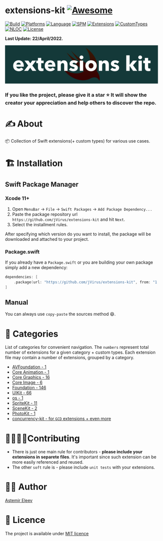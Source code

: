 # extensions-kit [![Awesome](https://cdn.rawgit.com/sindresorhus/awesome/d7305f38d29fed78fa85652e3a63e154dd8e8829/media/badge.svg)](https://github.com/sindresorhus/awesome)

[![Build](https://github.com/jvirus/extensions-kit/workflows/Build/badge.svg)]()
[![Platforms](https://img.shields.io/badge/Platforms-iOS-yellow.svg)]()
[![Language](https://img.shields.io/badge/Language-Swift-orange.svg)]()
[![SPM](https://img.shields.io/badge/SPM-Supported-lightblue.svg)]()
[![Extensions](https://img.shields.io/badge/Extensions-246-red.svg)]()
[![CustomTypes](https://img.shields.io/badge/Types-24-green.svg)]()
[![NLOC](https://img.shields.io/tokei/lines/github/jvirus/extensions-kit)]()
[![License](https://img.shields.io/badge/License-MIT-blue.svg)]()

<!-- [![Build Status](https://travis-ci.org/jVirus/extensions-kit.svg?branch=master)](https://travis-ci.org/jVirus/extensions-kit) -->
<!--[![Coverage](https://codecov.io/gh/jVirus/extensions-kit/branch/master/graph/badge.svg)](https://codecov.io/gh/jVirus/extensions-kit) -->

<!-- [![Status](https://img.shields.io/badge/status-Alpha-magenta.svg)]() -->

<!-- The presented platforms are supported yet. This badge will be needed as soon as the platforms are actually supported -->
<!-- [![Platforms](https://img.shields.io/badge/platforms-iOS%20%7C%20macOS%20%7C%20tvOS%20%7C%20watchOS-yellow.svg)]() -->

<!-- Coverage was updated manually, which is ok, but CI needs to handle this task -->
<!-- [![Coverage](https://img.shields.io/badge/coverage-23%2C30%25-red.svg)]() -->

<!-- Documentation coverage also needs to be handled by CI -->
<!-- [![Documentation](https://img.shields.io/badge/docs-100%25-magenta.svg)]() -->

**Last Update: 22/April/2022.**

![](logo-extensions_kit.png)

### If you like the project, please give it a star ⭐ It will show the creator your appreciation and help others to discover the repo.

# ✍️ About

📦 Collection of Swift extensions(+ custom types) for various use cases.

# 🏗 Installation
## Swift Package Manager

### Xcode 11+

1. Open `MenuBar` → `File` → `Swift Packages` → `Add Package Dependency...`
2. Paste the package repository url `https://github.com/jVirus/extensions-kit` and hit `Next`.
3. Select the installment rules.

After specifying which version do you want to install, the package will be downloaded and attached to your project. 

### Package.swift
If you already have a `Package.swift` or you are building your own package simply add a new dependency:

```swift
dependencies: [
    .package(url: "https://github.com/jVirus/extensions-kit", from: "1.0.0")
]
```
## Manual
You can always use `copy-paste` the sources method 😄.

# 🍱 Categories
List of categories for convenient navigation. The `numbers` represent total number of extensions for a given category + custom types. Each extension file may contain a number of extensions, grouped by a category.

- [AVFoundation - 1](#avfoundation) 
- [Core Animation - 1](#core-animation)
- [Core Graphics - 16](#core-graphics)
- [Core Image - 6](#core-image)
- [Foundation - 146](#foundation)
- [UIKit - 66](#uikit)
- [os - 1](#os)
- [SpriteKit - 11](#spritekit)
- [SceneKit - 2](#scenekit)
- [PhotoKit - 1](#photokit)
- [concurrency-kit - for `GCD` extensions + even more](https://github.com/jVirus/concurrency-kit)

<!--
# 📚 List of Extensions
All the extensions are split into separete `groups` each of which represents a separete `SDK framework`. 


## AVFoundation
#### [AVCaptureDevice+ToggleFlash](https://github.com/jVirus/extensions-kit/blob/master/extensions-kit/Extensions/AVFoundation/AVCaptureDevice%2BToggleFlash.swift)
Adds support for easy flashlight management:

```swift
AVCaptureDevice.toggleFlashlight(with: .max)
```

## Core Animation

### CAAnimation
#### [CAAnimation+PatternReplicator](/extensions-kit/Extensions/CoreAnimation/CAAnimation/CAAnimation%2BPatternReplicator.swift)
Creates a pattern-based, wavy animation for the specified image, layer size and other properties:

```swift
CAAnimation.patternReplocator(with: UIImage("image"), size: CGSize(width: 600, height: 600), targetLayer: drawerView.layer)
```

## Core Graphics

### CGSize 
#### [CGSize+Operators](/extensions-kit/Extensions/CoreGraphics/CGSize/CGSize%2BOperators.swift)
Various mathematical operators such as `+`, `-`, `*`, `/` for convenience:

```swift
CGSize(width: 10, height: 20) + CGSize(width: 25.4, height: 23.6)
CGSize(width: 10, height: 20) - CGSize(width: 25.4, height: 23.6)
CGSize(width: 10, height: 20) * CGSize(width: 25.4, height: 23.6)
CGSize(width: 10, height: 20) / CGSize(width: 25.4, height: 23.6)
```

### CGPoint
#### [CGPoint+Operators](https://github.com/jVirus/extensions-kit/blob/master/extensions-kit/Extensions/CoreGraphics/CGPoint/CGPoint%2BOperators.swift)
Various mathematical operators such as `+`, `-`, `*`, `/`, `lerp` etc.:

```swift
var origin: CGPoint = .zero
let addPoint = origin + CGPoint(x: 10, y: 3)
origin += CGPoint(x: 12, y: 5)
let subPoint = origin - CGPoint(x: 12, y: 5)
        
let interpolatedPoint = CGPoint.lerp(start: pointOne, end: pointTwo, t: 2)
```

#### [CGPoint+Utils](https://github.com/jVirus/extensions-kit/blob/master/extensions-kit/Extensions/CoreGraphics/CGPoint/CGPoint%2BUtils.swift) 
Missing mathematical utilities such as `normalized`, `lenght`, `distanceTo` and `angle`:

```swift
let point = CGPoint(x: 3, y: 5)
let _ = point.length()
let _ = point.angle
let _ = point.normalized()
let distanceBetweenTwoPoints = point.distanceTo(anotherPoint)
let _ = point.lengthSquared()
```

### CGRect

#### [CGRect+Scale](https://github.com/jVirus/extensions-kit/blob/master/extensions-kit/Extensions/CoreGraphics/CGRect/CGRect%2BScale.swift)
Scales `self` to the specified size:

```swift
let rect = CGRect(origin: .zero, size: CGSize(width: 100, height:
            200))
let newSize = rect.scaled(to: targetSize)
```

#### [CGRect+Corners](https://github.com/jVirus/extensions-kit/blob/master/extensions-kit/Extensions/CoreGraphics/CGRect/CGRect%2BCorners.swift)
Adds properties for `topLeft`, `topRight`, `bottomLeft` and `bottomRight` points:

```swift
let rect = CGRect(origin: .zero, size: CGSize(width: 100, height:
            200))
rect.topLeft
rect.topRight
rect.bottomLeft
rect.bottomRight
````

#### [CGRect+Mid](https://github.com/jVirus/extensions-kit/blob/master/extensions-kit/Extensions/CoreGraphics/CGRect/CGRect%2BMid.swift)
Adds property for `mid` point of `self`:

```swift
let rect = CGRect(origin: .zero, size: CGSize(width: 100, height:
            200))
rect.mid
```

#### [CGRect+AspectFit](https://github.com/jVirus/extensions-kit/blob/master/extensions-kit/Extensions/CoreGraphics/CGRect/CGRect%2BAspectFit.swift)
Adds `aspectFit(inRect: CGRect) -> CGRect` method that scales `self` to fit the specified `CGRect`:

```swift
let rect = CGRect(origin: .zero, size: CGSize(width: 100, height:
            200))
rect.aspectFit(inRect: targetRect)
```

### CGFloat
#### [CGFloat+Rounded](https://github.com/jVirus/extensions-kit/blob/master/extensions-kit/Extensions/CoreGraphics/CGFloat/CGFloat%2BRounded.swift)
Rounds `self` to the specified decimal places:

```swift
let val: CGFloat = 4.32
let roundedVal = val.rounded(toPlaces: 1) // roundedVal holds `4.3`
```

## CoreImage

### New Filters
#### [HighlightFilter](https://github.com/jVirus/extensions-kit/blob/master/extensions-kit/Extensions/CoreImage/Filters/HighlightFilter.swift) 
Filter is originally designed for highlighting 3D objects but can be used to add this effect to images and sprites.

### CIImage
#### [CIImage+Inverted](https://github.com/jVirus/extensions-kit/blob/master/extensions-kit/Extensions/CoreImage/CIImage%2BInverted.swift)
Inverts the colors of `self`:

```swift
let invertedImage = ciImage.inverted
// invertedImage holds the same image data but with inverted colors
```

#### [CIImage+QRImage](https://github.com/jVirus/extensions-kit/blob/master/extensions-kit/Extensions/CoreImage/CIImage%2BQRImage.swift)
Generates a QR image from the input `text` and with an optional `scale` parameter that specifies the affine transformation for the output `CIImage`:

```swift
let helloWorldQRImage = CIImage.qrImage(from: "Hello World!")
// helloWorldQRImage holds image data that represents QR code for `Hello World!` message
```

#### [CIImage+Tinted](https://github.com/jVirus/extensions-kit/blob/master/extensions-kit/Extensions/CoreImage/CIImage%2BTinted.swift)
Applies the specified `color` as a tint color:

```swift
let redQRImage = qrImage.tinted(by: .red)
// redQRImage holds the same QR image data as before but tinted by red color
```

#### [CIImage+Transparent](https://github.com/jVirus/extensions-kit/blob/master/extensions-kit/Extensions/CoreImage/CIImage%2BTransparent.swift)
A number of extensions that convert the target `CIImage` instance to it's transparent version by applying alpha masking filter:

```swift
let transparentImage = ciImage.transparent
let blackTransparentImage = anotherImage.blackTransparent
```

## Foundation

### NSObjectProtocol
#### [NSObjectProtocol+KVO+KVC](https://github.com/jVirus/extensions-kit/blob/master/extensions-kit/Extensions/Foundation/NSObjectProtocol/NSObjectProtocol%2BKVO%2BKVC.swift)
Observe and bind observables with ease:

```swift
// Binding is as easy as writing just a single line of code:
viewModel.bind(\.progressSlider, to: progressSlider, at: \.value)

// Observing for changes is thinner than the `Swifts 4.0` updated `KVO`:
viewModel.observe(\.buttonTitle) { [button] in
        button!.setTitle($0, for: .normal)
}
```

### Custom Protocols
#### [Identifiable](https://github.com/jVirus/extensions-kit/blob/master/extensions-kit/Extensions/Foundation/CustomProtocols/Identifiable.swift)
The protocol supposed to be used with types that need identification, such as UITableViewCell, UITableViewHeaderFooterView, UICollectionReusableView etc.:

```swift
class FeedTableViewCell: UITableViewCell, Identifiable {
       // ... 
       // Implementation details
       // ... 
}

// Somewhere in `UITableViewControllerDelegate`:
let cell = dequeueReusableCell(withIdetifier: cell. reuseIdentifier)
```

#### [Then](https://github.com/jVirus/extensions-kit/blob/master/extensions-kit/Extensions/Foundation/CustomProtocols/Then.swift)
Protocol for object configuration:

```swift
var imageView = UIImageView().then {
        $0.layer.cornerRadius = 10
        $0.contentMode = .scaleAspectFill
        $0.clipsToBounds = true
}
```

### Custom Types
#### [Variable](/extensions-kit/blob/master/extensions-kit/Extensions/Foundation/CustomStructures/Variable.swift) 
Lightweight bindable data type that allows to get on update notifications for a given value. Can be used with `MVVM` or any another architectural pattern to replace the need for 3rd party, heavyweight binding framework:

```swift
let stringVariable = Variable("Initial Value")
let newValue = "New Value"
stringVariable.value = newValue

stringVariable.onUpdate = {
        let isEqual = $0 == newValue
        XCTAssert(isEqual)
}
```

#### [Debouncer](https://github.com/jVirus/extensions-kit/blob/master/extensions-kit/Extensions/Foundation/CustomStructures/Debouncer.swift)
Allows an action to be performed after a delay:

```swift
let debouncer = Debouncer(delay: 2.0)
debouncer.schedule {
        value = "Changed Value"            
}
// After 2.0 seconds the value will be changed to "Changed Value"
```

#### [ObservableArray](https://github.com/jVirus/extensions-kit/blob/master/extensions-kit/Extensions/Foundation/CustomTypes/ObservableArray.swift)
Syncronous, thread-safe observable array type:

```swift
let array: ObservableArray = [1,2,3,4,5]
array += 6
array += [7,8]

array.allChanges = { change in
        // Both changes will, for addition of `6` and `[7,8]` will be reflected in `change` property and the appropriate callbacks will be made
}

array.removeFirst()
array.removeLast()
array.remove(at: 4)
```

### Custom TextOutputStream
#### [FileOutputStream](https://github.com/jVirus/extensions-kit/blob/master/extensions-kit/Extensions/Foundation/Custom%20TextOutputStream/FileOutputStream.swift)
Prints the output stream to the specified file for the given `URL` and `encoding`:

```swift
let url = URL(fileURLWithPath: "/somePath/subpath/file.rtf")
let fileHandle = try FileHandle(forWritingTo: url)
var textOutputStream = TextOutputStream(fileHandle)

print("\(outputString)", &textOutputStream)
// The print statement will write the output stream to the specified FileHandle at the specified URL. This stream mimics Java's SDK File Output Stream. 
```

#### [](https://github.com/jVirus/extensions-kit/blob/master/extensions-kit/Extensions/Foundation/Custom%20TextOutputStream/UnicodeOutputStream.swift)
 Prints all the `Unicode` characters with the following scheme:

```swift
var unicodeOutputStream = UnicodeOutputStream()
print("👨‍👩‍👧‍👧", to: &unicodeOutputStream)

// Will print all the unicode indices + characters + names
```

### Functions 
#### [FunctionalComposition](/extensions-kit/Extensions/Foundation/Functions/FunctionalComposition.swift)
Is a number of functions that implement `Functional Composition` concept which allows to combine multiple functions and chain them together, in order to transform data. Consider the following construction: (`doubleNumbers` ->> `squareNumbers` ->> `convertToStringArray`)(array) which returns a processed array by linearly composing the functions (rather that nesting the function calls). Also the extension includes the `reversed` operator that composes functions in reversed order:

```swift
func double<T: Numeric>(array: [T]) -> [T] {
        return array.map { $0 * 2 }
}
        
func square<T: Numeric>(array: [T]) -> [T] {
        return array.map { $0 * $0 }
}
        
func toStringArray<T: Numeric>(array: [T]) -> [String] {
        return array.map { "\($0)" }
}

let data = [1,2,3,4,5]
let newData = (double ->> square ->> toStringArray)(data)        
// newData now equals to ["4", "16", "36", "64", "100"]
```

### Data Structures
#### [BuilderProtocol](/extensions-kit/Extensions/Foundation/DataStructures/Builder/BuilderProtocol.swift)
Allows `AnyObject` to be extended with chainable initialization methods by using Keypath feature. Please note that the extension works only since `Swift 4.0`:

```swift
// 1. Add conformance to BuilderProtocol
extension Song: BuilderProtocol { /* empty implementation */ }

// 2. Then you can use Key-Path builder approach:
let song = Song()
        .init(\.author,         with: author)
        .init(\.name,           with: name)
        .init(\.genre,          with: genre)
        .init(\.duration,       with: duration)
        .init(\.releaseDate,    with: releaseDate)
```

#### [Lens](/extensions-kit/Extensions/Foundation/DataStructures/FunctionalLenses/Lens.swift)
`Lens` is an implementation of `Functional Lenses` concept that allows to safely modify immutable `structs` and provides fundamental tools to work with complex data structures (see `UnitTests`):

```swift
extension Actor {
    struct Lenses {
        static let name = Lens<Actor, String>(
            get: {$0.name},
            set: {(me, value) in Actor(name: value, surname: me.surname) }
        )
        static let surname = Lens<Actor, String>(
            get: {$0.surname},
            set: {(me, value) in Actor(name: me.name, surname: value) }
        )
    }
}

extension Movie {
    struct Lenses {
        static let mainActor = Lens<Movie, Actor?>(get: { movie in
            let actor: Actor? = movie.actors.first
            return actor
        }, set: { me, actor -> Movie in
            guard let actor = actor else { return me }
            
            return Movie(name: me.name, year: me.year, actors: [actor] + me.actors)
        })
    }
}
```

#### [ObjectPool](/extensions-kit/Extensions/Foundation/DataStructures/ObjectPool/ObjectPool.swift) 
Thread-safe implementation of `ObjectPool` design pattern:

```swift
let objectPool = ObjectPool(objects: [resource, anotherResource, thirdResource])
let reusedResource = objectPool.dequeue()
objectPool.enqueue(object: reusedResource)
objectPool.eraseAll()
```

#### [Observer](/extensions-kit/Extensions/Foundation/DataStructures/Observer/) 
Thread-safe implementation of `Observer` design pattern (don't confuse with NotiifcationCenter - it's an implementation of `Publish-Subscribe` pattern):

```swift
let observerOne = ObserverOne()
var observerTwo: ObserverTwo? = ObserverTwo()
let observerThree = ObserverThree()

let subject = Subject()
subject += [observerOne, observerTwo!, observerThree]

subject ~> EmailNotification(message: "Hello Observers, this messag was sent from the Subject!")

// Will produce the following output:
// 
// Observer One:  data: Optional("Hello Observers, this messag was sent from the Subject!")
// Observer Two:  data: Optional("Hello Observers, this messag was sent from the Subject!")
// Observer Three:  data: Optional("Hello Observers, this messag was sent from the Subject!")
```

#### [MulticastDelegation](/extensions-kit//Extensions/Foundation/DataStructures/MulticastDelegation/MulticastDelegation.swift)
Non thread-safe implementation of `MulticastDelegation` design pattern:

```swift
// Create the view controllers that will be delegates
let containerViewController = ContainerViewController()
let profileViewController = ProfileViewController()

let profileModel = ProfileModel()

// Attach the delegates
profileModel.delegates.add(delegate: containerViewController)
profileModel.delegates.add(delegate: profileViewController)

// Change the model
profileModel.name = "John"

// After changing `name` property we got the following in console:
// ContainerViewControllers:  didUpdate(name:)  value:  John
// ProfileViewController:  didUpdate(name:)  value:  John

// Assume that we needed to remove one of the delegates:
profileModel.delegates.remove(delegate: profileViewController)

// And again update the model:
profileModel.city = "New York"
// This time the console outputs is the following:
// ContainerViewControllers:  didUpdate(city:)  value:  New York

// We again attach ProfileViewController
profileModel.delegates.add(delegate: profileViewController)

// Custom closure that is called outside of the model layer, for cases when something custom is required without the need to touch the original code-base. For instance we may implement this function in our view-model layer when using MVVM architecture
profileModel.delegates.update { modelDelegate in
    modelDelegate.didSave()
}
```

#### [Stack](/extensions-kit//Extensions/Foundation/DataStructures/Stack/Stack.swift) 
Is an implementation of `Stack` data structure:

```swift
var stack: Stack = [1,2,3,4,5,6,7,8,1]
let lastElement = stack.pop()
stack.push(element: 10)
```

#### [Queue](/extensions-kit//Extensions/Foundation/DataStructures/Queue/Queue.swift) 
Is an implementation of `Queue` data structure:

```swift
var queue: Queue = [1,2,3,4,5,6,7,8,1]
queue.enqueue(element: 9)
let dequeuedElement = queue.dequeue()
```

#### [ProrityQueue](/extensions-kit/Extensions/Foundation/DataStructures/PriorityQueue/PriorityQueue.swift) 
Is an implementation of `Prority Queue` data structure based on `Heap` data structure:

```swift
var queue = PriorityQueue<Int>(elements: [2, 1, 4, 3, 5], order: >)
queue.enqueue(9)
```

#### [Dequeue](/extensions-kit//Extensions/Foundation/DataStructures/Dequeue/Dequeue.swift) 
Is an implementation of `Dequeue` data structure:

```swift
var dequeue = Dequeue([1,2,34,5,6,7])
let back = dequeue.dequeueBack()
let front = dequeue.dequeueFront()

dequeue.enqueue(front: 99)
dequeue.enqueue(back: 99)
```

#### [LinkedList](/extensions-kit//Extensions/Foundation/DataStructures/LinkedList/LinkedList.swift)
Is an implementation of `Linked List` data structure:

```swift
var list: LinkedList = [1,2,4,5]
list.pop()

var newList = LinkedList<Int>(sequence: list)
newList.pop()
```

#### [DoublyLinkedList](/extensions-kit//Extensions/Foundation/DataStructures/DoublyLinkedList/DoublyLinkedList.swift) 
Is an implementation of `Doubly Linked List` data structure:

```swift
var list: DoublyLinkedList = [1,2,4,5,6,7]
list.head
list.tail

list.removeHead()
list.removeTail()

list.push(newHead: 99)
list.push(newTail: 101)
```

#### [Heap](/extensions-kit//Extensions/Foundation/DataStructures/Heap/Heap.swift) 
Is an implementation of `Heap` data structure:

```swift
var maxHeap = Heap<Int>(order: >)
maxHeap.insert(node: 1)
maxHeap.insert(node: 5)
maxHeap.insert(node: 2)
maxHeap.insert(node: 7)
maxHeap.insert(node: 9)

maxHeap.index(of: 3)
let sortedHeapmaxHeap.sorted()
```

### Extensions

### Array
#### [Array+Filtering](/extensions-kit/blob/master/extensions-kit/Extensions/Foundation/Array/Array%2BFiltering.swift) 
Contains a number of methods for filtering in a `functional-style`, has `skip`, `all` and `any` filters

```swift
let result = [1,2,3,4,5,6,7,8,9,10].skip(5)
// result array contains all the elements except the first 5 e.g. [6,7,8,9,10]

let result = [1,2,3,4,5,6,7,8,9,10].all { $0 < 20 }
// result will be true since all the elements are less than 20

let result = [1,2,3,4,5,6,7,8,9,10].any { $0 < 5 }
// result will be true since there are a number of elements that are less than 5
```

#### [Array+Contains](/extensions-kit/blob/master/extensions-kit/Extensions/Foundation/Array/Array%2BContains.swift) 
Checks if self contains the specified elements

```swift
let result = [1,2,4,5,6,7,8,9,10].contains(elements: 1,2,4,5)
// result will be true since the target array contains all the specified elements

let result = [1,2,4,5,6,7,8,9,10].contains(elements: 9,10,11,12)
// result will be false since the target array does not contain 11 and 12
```

#### [Array+Difference](/extensions-kit/blob/master/extensions-kit/Extensions/Foundation/Array/Array%2BDifference.swift) 
Computes differences between self and the input arrays

```swift
let testA = [1,2,3,4,5]
let testB = [4,5,7,8,9]

let result = testA.difference(elements: testB)
// result will be [1,2,3]

let result = testB.difference(elements: testA)
// result will be [7,8,9]
```

#### [Array+Intersection](https://github.com/jVirus/extensions-kit/blob/master/extensions-kit/Extensions/Foundation/Array/Array%2BIntersection.swift) 
Computes intersection of self and the input values

```swift
let testA = [1,2,3,4,5]
let testB = [4,5,6,7]

let result = testA.intersection(values: testB)
// result will be [4,5]
```

#### [Array+Union](/extensions-kit/blob/master/extensions-kit/Extensions/Foundation/Array/Array%2BUnion.swift) 
Unions self and the input arrays

```swift
let result = [1,2,4,5,6,7,8].union(value: [8,9,10])
// result will be [1, 2, 4, 5, 6, 7, 8, 9, 10]
```

#### [Array+Remove](/extensions-kit/Extensions/Foundation/Array/Array%2BRemove.swift) 
A set of methods that remove `Element` form an array by mutating it

```swift
var test = [1,2,3,4,5,6,7,8]

test.remove(object: 8)
// test contains the following elements [1,2,3,4,5,6,7]

test.remove(objects: [1,2,4])
// test contains the following elements [3,5,6,7]

test.remove(objects: 5,6)
// test contains the following elements [3,7]
```

#### [Array+InsertionSort](/extensions-kit/Extensions/Foundation/Array/Array%2BIntersection.swift) 
Adds support for `Insertion Sort` algorithm

#### [Array+MergeSort](/extensions-kit/Extensions/Foundation/Array/Array%2BMergeSort.swift) 
Adds support for `Merget Sort` algorithm

#### [Array+QuickSortHoareScheme](/extensions-kit/Extensions/Foundation/Array/Array%2BQuickSortHoareScheme.swift) 
Adds support for `Quick Sort` algorithms using `Hoare's` partitioning scheme 

#### [Array+QuickSortLomutoScheme](/extensions-kit/Extensions/Foundation/Array/Array%2BQuickSortLomutoScheme.swift) 
Adds support for `Quick Sort` algorithm using `Lomuto's` partitioning scheme 

#### [Array+BubbleSort](/extensions-kit/Extensions/Foundation/Array/Array%2BBubbleSort.swift) 
Adds support for `Bubble Sort` algorithm

#### [Array+ShellSort](/extensions-kit/Extensions/Foundation/Array/Array%2BShellSort.swift) 
Adds support for `Shell Sort` algorithm

#### [Array+RadixSort](/extensions-kit/Extensions/Foundation/Array/Array%2BRadixSort.swift) 
Adds support for `Radix Sort` algoritm

### Bool
#### [Bool+Int](/extensions-kit/blob/master/extensions-kit/Extensions/Foundation/Bool/Bool%2BInt.swift) 
Adds a property that returns `Int` representation of `self`

#### [Bool+Random](/extensions-kit/blob/master/extensions-kit/Extensions/Foundation/Bool/Bool%2BRandom.swift) 
Adds a random property for `self`

### ClosedRange
#### [ClosedRange+Random](/extensions-kit/blob/master/extensions-kit/Extensions/Foundation/ClosedRange/ClosedRange%2BRandom.swift) 
Adds a property that generates a random `Int` with respect to `self`

### Collection 
#### [Collection+ParallelIteration](/extensions-kit/blob/master/extensions-kit/Extensions/Foundation/Collection/Collection%2BParallelIteration.swift) 
Adds `parallelForEach` method 

#### [Collection+RandomItem](/extensions-kit/blob/master/extensions-kit/Extensions/Foundation/Collection/Collection%2BRandomItem.swift) 
Adds a property that returns a random element from `self`

#### [Collection+Sum&Average](/extensions-kit/blob/master/extensions-kit/Extensions/Foundation/Collection/Collection%2BSum%26Average.swift)  
Adds two properties for `sum` and `average` with the corresponding functionality

#### [Collection+SafeSubscript](/extensions-kit/Extensions/Foundation/Collection/Collection%2BSafeSubscript.swift) 
Safely checks whether the collection is able to retreive an element for the given Index, otherwise it will return nil

### RandomAccessCollection
#### [RandomAccessCollection+BinarySearch](/extensions-kit/Extensions/Foundation/RandomAccessCollection/RandomAccessCollection%2BBinarySearch.swift) 
Implementation of `Binary Search` algorithm 

### Decodable
#### [Decodable+DecodeFromFile](/extensions-kit/blob/master/extensions-kit/Extensions/Foundation/Decodable/Decodable%2BDecodeFromFile.swift) 
Decodes a file into a type:

```swift
// User is a .json file containing the following data:
// {
//    "name":"Willy",
//    "age":30
// }

let decodedUser = try? User.decodeFromFile(named: "User")
// decodedUser will be a Decodable struct named User with two properties for name and age
```

### Dictionary
#### [Dictionary+GetOrAddValue](https://github.com/jVirus/extensions-kit/blob/master/extensions-kit/Extensions/Foundation/Dictionary/Dictionary%2BGetOrAddValue.swift) 
Parses `self` as `JSON` to `Data` or `String`

#### [Dictionary+JSON](https://github.com/jVirus/extensions-kit/blob/master/extensions-kit/Extensions/Foundation/Dictionary/Dictionary%2BJSON.swift) 
Checks for a value for a given key or creates a new key/value pair if none was found

#### [Dictionary+ConvenienceWrappers](https://github.com/jVirus/extensions-kit/blob/master/extensions-kit/Extensions/Foundation/Dictionary/Dictionary%2BConvenienceWrappers.swift) 
Adds wrappers around common operations such as `has(key: )->Bool` and `each(: (Key, Value)->())`

#### [Dictionary+Difference](https://github.com/jVirus/extensions-kit/blob/master/extensions-kit/Extensions/Foundation/Dictionary/Dictionary%2BDifference.swift) 
Computes differences between self and the input dictionaries 

#### [Dictionary+Intersection](https://github.com/jVirus/extensions-kit/blob/master/extensions-kit/Extensions/Foundation/Dictionary/Dictionary%2BIntersection.swift) 
Computes intersection of self and the input Dictionaries

#### [Dictionary+Map](https://github.com/jVirus/extensions-kit/blob/master/extensions-kit/Extensions/Foundation/Dictionary/Dictionary%2BMap.swift) 
Custom mapping function

#### [Dictionary+Union](https://github.com/jVirus/extensions-kit/blob/master/extensions-kit/Extensions/Foundation/Dictionary/Dictionary%2BUnion.swift) 
Unions self and the input dictionaries

### Double
#### [Double+Rounded](https://github.com/jVirus/extensions-kit/blob/master/extensions-kit/Extensions/Foundation/Double/Double%2BRounded.swift) 
Rounds `self` to decimal places value

#### [Double+CurrencyShorcuts](https://github.com/jVirus/extensions-kit/blob/master/extensions-kit/Extensions/Foundation/Double/Double%2BCurrencyShortcuts.swift) 
Adds several commonly used currency shortcuts as properties

### Date
#### [Date+FirstLast](/extensions-kit/blob/master/extensions-kit/Extensions/Foundation/Date/Date%2BFirstLast.swift) 
Adds a number of properties that allow to quickly access: `first day of a week`, `start of a day`, `end of a day` and a `number of days in a month`

#### [Date+PreviousNext](/extensions-kit/blob/master/extensions-kit/Extensions/Foundation/Date/Date%2BPreviousNext.swift)
Adds properties that allow to get access to the `previous` and `next` days

### Float 
#### [Float+Rounded](https://github.com/jVirus/extensions-kit/blob/master/extensions-kit/Extensions/Foundation/Float/Float%2BRounded.swift) 
Rounds `self` to decimal places value

### Int
#### [Int+Clamp](https://github.com/jVirus/extensions-kit/blob/master/extensions-kit/Extensions/Foundation/Int/Int%2BClamp.swift) 
Clamps `self` into a range that can be described using `ClosedRange` or two separate properties

#### [Int+Digits](https://github.com/jVirus/extensions-kit/blob/master/extensions-kit/Extensions/Foundation/Int/Int%2BDigits.swift) 
Adds `digitCount` property that contains the number of digits for `self`

#### [Int+EvenOdd](https://github.com/jVirus/ios-extensions/blob/master/extensions-kit/Extensions/Foundation/Int/Int%2BEvenOdd.swift) 
Checks whether `self` is even or if it's odd

#### [Int+Factorial](https://github.com/jVirus/ios-extensions/blob/master/extensions-kit/Extensions/Foundation/Int/Int%2BFactorial.swift) 
Computes *factorial* of `self`

#### [Int+Power](https://github.com/jVirus/ios-extensions/blob/master/extensions-kit/Extensions/Foundation/Int/Int%2BPower.swift) 
Operator that performs `exponentiation` matematical operation, where left number is the *base* and the right one is the *exponent*

#### [Int+Random](https://github.com/jVirus/ios-extensions/blob/master/extensions-kit/Extensions/Foundation/Int/Int%2BRandom.swift) 
Generates pseudo-random number in a range that can be specified as `ClosedRange` or two separate `Int` properties

#### [Int+Roman](https://github.com/jVirus/ios-extensions/blob/master/extensions-kit/Extensions/Foundation/Int/Int%2BRoman.swift) 
Converts `self` into *Roman* number (as `String`)

#### [Int+DecimalToBinary](/extensions-kit/Extensions/Foundation/Int/Int%2BDecimalToBinary.swift) 
Allows to convert `decimal` number to `binary` format and vice versa 

### OptionSet
#### [OptionSet+Operations](https://github.com/jVirus/extensions-kit/blob/master/extensions-kit/Extensions/Foundation/OptionSet/OptionSet%2BOperations.swift) 
Adds support for in-place `insert` and `remove` operations

### MutableCollection 
[MutableCollection+Shuffle](https://github.com/jVirus/ios-extensions/blob/master/extensions-kit/Extensions/Foundation/MutableCollection/MutableCollection%2BShuffle.swift) 
In-place shuffling of `self`

### Sequence  
#### [Sequence+Shuffle](/extensions-kit/Extensions/Foundation/Sequence/Sequence%2BShuffle.swift) 
Shuffles the elements of `self`

#### [Sequence+Count](/extensions-kit/Extensions/Foundation/Sequence/Sequence%2BCount.swift) 
Counts the number of occurrences of a logical expression

#### [Sequence+DuplicatesRemoved](https://github.com/jVirus/extensions-kit/blob/master/extensions-kit/Extensions/Foundation/Sequence/Sequence%2BDuplicatesRemoved.swift) 
Removes the duplicate elements and returns the new Sequence without duplicates if any

### String
#### [String+Subscript](/extensions-kit/Extensions/Foundation/String/String%2BSubscript.swift) 
Adds conformances to `CoutableClosedRange`, `CountableRange`, `PartialRangeThrough` and `PartialRangeFrom` protocols support in a form of subscripts

#### [String+Digits](https://github.com/jVirus/extensions-kit/blob/master/extensions-kit/Extensions/Foundation/String/String%2BDigits.swift) 
Combines decimal digits into a single `String` property

#### [String+FormattedDate](https://github.com/jVirus/extensions-kit/blob/master/extensions-kit/Extensions/Foundation/String/String%2BFormattedDate.swift) 
Creates a `Date` instance from `self` based in the specified format

#### [String+IndexOf](https://github.com/jVirus/extensions-kit/blob/master/extensions-kit/Extensions/Foundation/String/String%2BIndexOf.swift) 
Finds the first occurence for a given `String`

#### [String+Base64](https://github.com/jVirus/extensions-kit/blob/master/extensions-kit/Extensions/Foundation/String/String%2BBase64.swift) 
Encodes/decodes `self` to `Base64` encoding

#### [String+Validation](https://github.com/jVirus/extensions-kit/blob/master/extensions-kit/Extensions/Foundation/String/String%2BValidation.swift) 
Contains a number of extensions for validating `String` based on the following: `isAlphanumeric`, `hasLetters`, `hasNumbers`, `isEmail`, `isAlphabetic`

### NSObject
#### [NSObject+ClassName](https://github.com/jVirus/extensions-kit/blob/master/extensions-kit/Extensions/Foundation/NSObject/NSObject%2BClassName.swift)
Allows to get the exact class name:

```swift
let className = Foo.nameOfclass
// className property holds `Foo`
```

### NotificationCenter
#### [NotificationCenter+PostUtils](https://github.com/jVirus/extensions-kit/blob/master/extensions-kit/Extensions/Foundation/NotificationCenter/NotificationCenter%2BPostUtils.swift)
Various utility extensions that help to reduce the boilerplate code:

```swift
NotificationCenter.post(notification: .userHasUpdated)
```

### OperationQueue
#### [OperationQueue+MainUtils](https://github.com/jVirus/extensions-kit/blob/master/extensions-kit/Extensions/Foundation/Operaton/OperationQueue%2BMainUtils.swift)
Utility extensions for `.main` operation queue:

```swift
OperationQueue.isMain // if current operation queue is the main the result will be true, otherwise false
OperationQueue.onMain {
        // This closure will be executed on the main operation queue
}
```

### URL
#### [URL+QRImage](https://github.com/jVirus/extensions-kit/blob/master/extensions-kit/Extensions/Foundation/URL/URL%2BQRImage.swift)
Creates a QR image from the `absoluteString` of the `URL`:

```swift
let customUrlQRImage = url.qrImage()
// customUrlQRImage holds image data for QR image that represents the given URL address
```

## UIKit

### Badge
#### [Badge](/extensions-kit/Extensions/UIKit/Badge/Badge.swift) 
A custom type, wrapper badge app icon `API` that simplifies development

### UIScreen
#### [UIScreen+InterfaceOrientation](/extensions-kit/Extensions/UIKit/UIScreen/UIScreen%2BInterfaceOrientation.swift) 
Interace orientation for the current `UIScreen`

### UIApplication
#### [UIApplication+SafeAreas](/extensions-kit/Extensions/UIKit/UIApplication/UIApplication%2BSafeAreas.swift) 
Contains extensions that allow to get numerical representations of `top` and `bottom` safe areas

### NSLayoutConstraint
#### [NSLayoutConstraint+Animation](/extensions-kit/Extensions/UIKit/NSLayoutConstraint/NSLayoutConstraint%2BAnimation.swift) 
Allows a constraint to be animated when `animated` flag is a set to `true` (default is `false`)

#### [NSLayoutConstraint+Activation](https://github.com/jVirus/extensions-kit/blob/master/extensions-kit/Extensions/UIKit/NSLayoutConstraint%2BActivation/NSLayoutConstraint%2BActivation.swift) 
Adds convenience methods for *setting* and *activating* layout priorities

### UIView
#### [UIView+CACorners](https://github.com/jVirus/extensions-kit/blob/master/extensions-kit/Extensions/UIKit/UIView/UIView%2BCACorners.swift) 
Convenience extension for setting and getting round corners

#### [UIView+BezierRoundedCorners](/extensions-kit/Extensions/UIKit/UIView/UIView%2BBezierRoundedCorners.swift) 
Yet another extension for rounding corners

#### [UIView+HuggingPriority](https://github.com/jVirus/extensions-kit/blob/master/extensions-kit/Extensions/UIKit/UIView/UIView%2BHuggingPriority.swift) 
Convenience wrappers that simplify inerfaces for *setContentHuggingPriority* and *setContentCompressionResistancePriority* methods

#### [UIView+Screenshot](/extensions-kit/Extensions/UIKit/UIView/UIView%2BScreenshot.swift) 
Allows to take a screenshot of self

#### [UIView+Constraints](/extensions-kit/Extensions/UIKit/UIView/UIView%2BConstraints.swift) 
Adds convenience auto-layout methods that allow to `pin`, `add`, get `height` & `width` and to get all the constrains for a particular `UIView`

#### [UIView+LayoutAnimation](/extensions-kit/Extensions/UIKit/UIView/UIView%2BLayoutAnimation.swift) 
Adds animation extensions that operate on layout constraints

#### [UIView+Masking](https://github.com/jVirus/extensions-kit/blob/master/extensions-kit/Extensions/UIKit/UIView/UIView%2BMasking.swift) 
Masks the view with the specified UIRectCorner array and corner radius:

```swift
let view = UIView()
view.mask(corners: .allCorners, with: 10)
```

### UIColor
#### [UIColor+ColorComponents](https://github.com/jVirus/extensions-kit/blob/master/extensions-kit/Extensions/UIKit/UIColor/UIColor%2BColorComponents.swift)
Adds support for missing color components properties such as `rgba`, `hsba` and `grayscale`

#### [UIColor+Blend](https://github.com/jVirus/extensions-kit/blob/master/extensions-kit/Extensions/UIKit/UIColor/UIColor%2BBlend.swift)
Blends two colors by mixing the `RGBA` components:

```swift
let blendedColor = red.blend(with: blue, intensity: 0.5)
```

#### [UIColor+Brightness](https://github.com/jVirus/extensions-kit/blob/master/extensions-kit/Extensions/UIKit/UIColor/UIColor%2BBrightness.swift)
Changes the brightness of a color:

```swift
let brighterRed = red.increaseBrightness(0.25)
```

### UICollectionView
#### [UICollectionView+CustomCellRegistration](https://github.com/jVirus/ios-extensions/blob/master/extensions-kit/Extensions/UIKit/UICollectionView/UICollectionView%2BCustomCellRegistration.swift) 
Registers custom `UICollectionViewCell` for a `UICollectionView` instance. `UICollectionViewCell` needs to be located in current Bundle

#### [UICollectionView+ScrollingUtils](/extensions-kit/Extensions/UIKit/UICollectionView/UICollectionView%2BScrollingUtils.swift) 
Adds methods that allow to programmatically scroll to the `top`, `bottom` or to the specified `index path` of a table view

#### [UICollectionView+Safety](/extensions-kit/Extensions/UIKit/UICollectionView/UICollectionView%2BSafety.swift) 
Adds validation utils 

#### [UICollectionView+Operations](/extensions-kit/Extensions/UIKit/UICollectionView/UICollectionView%2BOperations.swift) 
Convenience `reload`, `delete` and `insert` operations for collections of item indices

### UITableView
#### [UITableView+FooterHeaderUtils](/extensions-kit/Extensions/UIKit/UITableView/UITableView%2BFooterHeaderUtils.swift)  
The extension adds convenience helpers for working with `Footer` and `Header` views

#### [UITableView+ScrollingUtils](/extensions-kit/Extensions/UIKit/UITableView/UITableView%2BScrollingUtils.swift)  
Adds methods that allow to programmatically scroll to the `top`, `bottom` or to the specified `index path` of a table view

#### [UITableView+Safety](/extensions-kit/Extensions/UIKit/UITableView/UITableView%2BSafety.swift) 
Adds validation utils 

### UIImage
#### [UIImage+Downsample](https://github.com/jVirus/extensions-kit/blob/master/extensions-kit/Extensions/UIKit/UIImage/UIImage%2BDownsample.swift)
Downsamples the input image to the specified point size and scale factor. Can be used to present the thumbnails, supports caching:

```swift
let downsampledImage = UIImage.downsample(imageAt: url, to: targetSize)
// downsampledImage stores a `UIImage` instance that was cached and downsized to the `targetSize`
```

#### [UIImage+ImageFromUIView](https://github.com/jVirus/ios-extensions/blob/master/extensions-kit/Extensions/UIKit/UIImage/UIImage%2BImageFromUIView.swift) 
Renders `UIView` to `UIImage`

#### [UIImage+LandscapeCameraOrientationFix](https://github.com/jVirus/ios-extensions/blob/master/extensions-kit/Extensions/UIKit/UIImage/UIImage%2BLandscapeCameraOrientationFix.swift) 
Fixes image orientation for cases when the image was captured using `AVFoundation` in *landscape interface orientation*

#### [UIImage+RawOrientation](https://github.com/jVirus/ios-extensions/blob/master/extensions-kit/Extensions/UIKit/UIImage/UIImage%2BRawOrientation.swift) 
Raw image orientation (from `UIImageOrientation` to `Int32`) 

#### [UIImage+Resize](https://github.com/jVirus/ios-extensions/blob/master/extensions-kit/Extensions/UIKit/UIImage/UIImage%2BResize.swift) 
Class-level extension that allows to resize input image based on expected image *width* or/and *height*

#### [UIImage+SolidColor](https://github.com/jVirus/ios-extensions/blob/master/extensions-kit/Extensions/UIKit/UIImage/UIImage%2BSolidColor.swift) 
Create a `UIImage` from the *color data* and *size*

#### [UIImage+Inverted](https://github.com/jVirus/extensions-kit/blob/master/extensions-kit/Extensions/UIKit/UIImage/UIImage%2BInverted.swift) 
Adds a property that returns an *inverted* copy of `self`

### UIImageView
- [UIImageView+DownloadFromURL](https://github.com/jVirus/ios-extensions/blob/master/extensions-kit/Extensions/UIKit/UIImageView/UIImageView%2BDownloadFromURL.swift) - adds a convenience method for downloading and parsing `UIImage` with the specified `URL`
- [UIImageView+Masking](https://github.com/jVirus/ios-extensions/blob/master/extensions-kit/Extensions/UIKit/UIImageView/UIImageView%2BMasking.swift) - masks a given `UIImage` with the target image size

### UIAlertController
#### [UIAlertController+Presentation](https://github.com/jVirus/extensions-kit/blob/master/extensions-kit/Extensions/UIKit/UIAlertController/UIAlertController%2BPresentation.swift) 
Presents a UIAlertController with the given title, message, tintColor and alert actions:

```swift
UIAlertController.present(with: "Warning!", and: "The item will be deleted", from: targetViewController) { () -> [UIAlertAction] in
        let deleteAction = UIAlertAction(title: "Delete",
                                         style: .destructive,
                                         handler: { (action) in
                // Callback handling
        })
            
        let cancelAction = UIAlertAction(title: "Cancel",
                                         style: .cancel,
                                         handler: { (action) in
                // Callback handling
        })
            
        return [deleteAction, cancelAction]
}
```

### UIViewController

#### [UIViewController+ContainerController](https://github.com/jVirus/extensions-kit/blob/master/extensions-kit/Extensions/UIKit/UIViewController/UIViewController%2BContainerViewController.swift)
Loads, adds and removes container view controllers as children

#### [UIViewController+ChildViewControllers](/extensions-kit/Extensions/UIKit/UIViewController/UIViewController%2BChildViewControllers.swift) 
Addds convenience methods for `adding` and `removing` child view controllers

#### [UIViewController+Storyboard](/extensions-kit/Extensions/UIKit/UIViewController/UIViewController%2BStoryboard.swift) 
Instantiates a `UIViewController` instance from a `Storyboard` using the `UIViewController's` name as a reference name of the `Storyboard` file. Used in cases when `Coordinator` or `Flow` design patterns need to be implemented

```swift
// Instantiation of a view controller by explicitly setting the storyboard and identifier
let loginViewController = UIViewController.instantiateController(from: mainStoryboard, identifier: "LoginViewController")

// An another way to instantiate a UIViewController instnace: here the identifier will be the class name
let viewController = UIViewController.instantiateController(from: mainStoryboard)
```

### UIWindow
#### [UIWindow+Instantiate](https://github.com/jVirus/extensions-kit/blob/master/extensions-kit/Extensions/UIKit/UIWindow/UIWindow%2BInstantiate.swift)
Syntactic sugar for much easier `UIWindow` instantiation:

```swift
window = UIWindow.create(with: coordinator.rootViewController, option: .keyAndVisible)
```

## os
### OSLog
#### [OSLog+LogLevels](https://github.com/jVirus/extensions-kit/blob/master/extensions-kit/Extensions/os/OSLog/OSLog%2BLogLevels.swift)
Adds a number of convenient log levels and a global function that simplifies logging:

```swift
os_log("Received .json data from the remove", log: .network)
os_log("Attempting to sync with the main UI thread", log: .ui)
```

## SpriteKit
#### [SKTimingFunction](https://github.com/jVirus/ios-extensions/blob/master/extensions-kit/Extensions/SpriteKit/SKTimingFunction.swift) 
Adds **36(!)** different timing functions 

### SKEmitterNode
#### [SKEmitterNode+AdvanceSimulation](https://github.com/jVirus/ios-extensions/blob/master/extensions-kit/Extensions/SpriteKit/SKEmitterNode/SKEmitterNode%2BAdvanceSimulation.swift) 
Safely advance the particle simulation for a given `TimeInterval`

### SKSpriteNode
#### [SKSpriteNode+GIF](https://github.com/jVirus/ios-extensions/blob/master/extensions-kit/Extensions/SpriteKit/SKSpriteNode/SKSpriteNode%2BGIF.swift)  
Adds support for uploading and playing `GIFs` from local files

### SKScene
#### [SKScene+SerialSpriteLoading](https://github.com/jVirus/ios-extensions/blob/master/extensions-kit/Extensions/SpriteKit/SKScene/SKScene%2BSerialSpriteLoading.swift)
Uploads a set of scene graph nodes with a specific pattern, useful when a scene contains a lot of nodes, but just a specific subset needs to be processed or accessed

#### [SKScene+ReferenceNodeFix](/extensions-kit/Extensions/SpriteKit/SKScene/SKScene%2BReferenceNodeFix.swift) 
A small fix that resolves the default behavior for nodes that were referenced from differnet .sks files. The thing is that they do not launch their animations by default, so this small `hack` fixes this issue

### SKTexture
#### [SKTexture+LinearGradient](https://github.com/jVirus/ios-extensions/blob/master/extensions-kit/Extensions/SpriteKit/SKTexture/SKTexture%2BLinearGradient.swift) 
Adds a convenience initializer that generates a `gradient texture` for the specified *size*, *start* and *end* colors

### SKTextureAtlas
#### [SKTextureAtlas+FramesLoader](https://github.com/jVirus/ios-extensions/blob/master/extensions-kit/Extensions/SpriteKit/SKTextureAtlas/SKTextureAtlas%2BFramesLoader.swift) 
Uploads an animation sequence from a texture atlas and returns an array of textures that can be futher used

## SceneKit

#### [SCNVector3+Operators](/extensions-kit/Extensions/SceneKit/SCNVector3%2BOperators.swift) 
Adds support for various mathematical operators for `SCNVector3` type

#### [SCNAction+MoveAlong](https://github.com/jVirus/extensions-kit/blob/master/extensions-kit/Extensions/SceneKit/SCNAction%2BMoveAlong.swift)
The extension adds a new action method that allows a node to move along a `UIBezierPath`:

```swift
let flyoverAction = SCNAction.moveAlong(path: flyoverPath, z: 10, speed: plane.speed)
plane.run(flyoverAction)
```

## PhotoKit

### PHAsset
#### [PHAsset+URL](/extensions-kit/Extensions/PhotoKit/PHAsset/PHAsset%2BURL.swift) 
Provides possibility to get `URL` for image and video media types
-->

# 🙋‍♀️🙋‍♂️Contributing 
- There is just one main rule for contributors - **please include your extensions in separete files**. It's important since such extension can be more easily referenced and reused.
- The other `soft` rule is - please include `unit tests` with your extensions. 

# 👨‍💻 Author 
[Astemir Eleev](https://github.com/jVirus)

# 🔖 Licence
The project is available under [MIT licence](https://github.com/jVirus/extensions-kit/blob/master/LICENSE)
